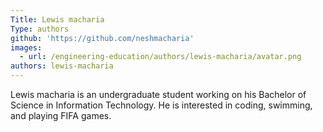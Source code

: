 ```yaml
---
Title: Lewis macharia
Type: authors
github: 'https://github.com/neshmacharia'
images:
  - url: /engineering-education/authors/lewis-macharia/avatar.png
authors: lewis-macharia
---
```

Lewis macharia is an undergraduate student working on his Bachelor of Science in Information Technology. He is interested in coding, swimming, and playing FIFA games.
